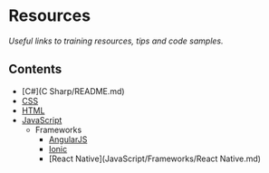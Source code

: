 # Resources

*Useful links to training resources, tips and code samples.*

## Contents

- [C#](C Sharp/README.md)
- [CSS](CSS/README.md)
- [HTML](HTML/README.md)
- [JavaScript](JavaScript/README.md)
  - Frameworks
    - [AngularJS](JavaScript/Frameworks/AngularJS.md)
    - [Ionic](JavaScript/Frameworks/Ionic.md)
    - [React Native](JavaScript/Frameworks/React Native.md)
